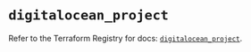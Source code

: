 # `digitalocean_project`

Refer to the Terraform Registry for docs: [`digitalocean_project`](https://registry.terraform.io/providers/digitalocean/digitalocean/2.37.0/docs/resources/project).
